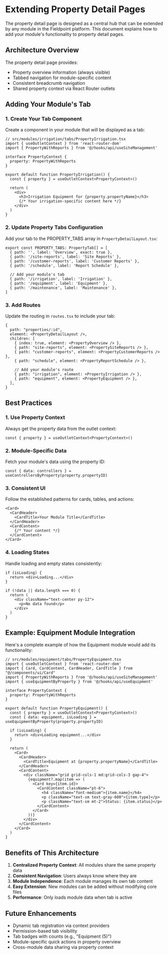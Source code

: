 # Extending Property Detail Pages

The property detail page is designed as a central hub that can be extended by any module in the Fieldpoint platform. This document explains how to add your module's functionality to property detail pages.

## Architecture Overview

The property detail page provides:
- Property overview information (always visible)
- Tabbed navigation for module-specific content
- Consistent breadcrumb navigation
- Shared property context via React Router outlets

## Adding Your Module's Tab

### 1. Create Your Tab Component

Create a component in your module that will be displayed as a tab:

```tsx
// src/modules/irrigation/tabs/PropertyIrrigation.tsx
import { useOutletContext } from 'react-router-dom'
import { PropertyWithReports } from '@/hooks/api/useSiteManagement'

interface PropertyContext {
  property: PropertyWithReports
}

export default function PropertyIrrigation() {
  const { property } = useOutletContext<PropertyContext>()
  
  return (
    <div>
      <h3>Irrigation Equipment for {property.propertyName}</h3>
      {/* Your irrigation-specific content here */}
    </div>
  )
}
```

### 2. Update Property Tabs Configuration

Add your tab to the PROPERTY_TABS array in `PropertyDetailLayout.tsx`:

```tsx
export const PROPERTY_TABS: PropertyTab[] = [
  { path: '', label: 'Overview', exact: true },
  { path: '/site-reports', label: 'Site Reports' },
  { path: '/customer-reports', label: 'Customer Reports' },
  { path: '/schedule', label: 'Report Schedule' },
  
  // Add your module's tab
  { path: '/irrigation', label: 'Irrigation' },
  { path: '/equipment', label: 'Equipment' },
  { path: '/maintenance', label: 'Maintenance' },
]
```

### 3. Add Routes

Update the routing in `routes.tsx` to include your tab:

```tsx
{
  path: "properties/:id",
  element: <PropertyDetailLayout />,
  children: [
    { index: true, element: <PropertyOverview /> },
    { path: "site-reports", element: <PropertySiteReports /> },
    { path: "customer-reports", element: <PropertyCustomerReports /> },
    { path: "schedule", element: <PropertyReportSchedule /> },
    
    // Add your module's route
    { path: "irrigation", element: <PropertyIrrigation /> },
    { path: "equipment", element: <PropertyEquipment /> },
  ],
}
```

## Best Practices

### 1. Use Property Context

Always get the property data from the outlet context:

```tsx
const { property } = useOutletContext<PropertyContext>()
```

### 2. Module-Specific Data

Fetch your module's data using the property ID:

```tsx
const { data: controllers } = useControllersByProperty(property.propertyID)
```

### 3. Consistent UI

Follow the established patterns for cards, tables, and actions:

```tsx
<Card>
  <CardHeader>
    <CardTitle>Your Module Title</CardTitle>
  </CardHeader>
  <CardContent>
    {/* Your content */}
  </CardContent>
</Card>
```

### 4. Loading States

Handle loading and empty states consistently:

```tsx
if (isLoading) {
  return <div>Loading...</div>
}

if (!data || data.length === 0) {
  return (
    <div className="text-center py-12">
      <p>No data found</p>
    </div>
  )
}
```

## Example: Equipment Module Integration

Here's a complete example of how the Equipment module would add its functionality:

```tsx
// src/modules/equipment/tabs/PropertyEquipment.tsx
import { useOutletContext } from 'react-router-dom'
import { Card, CardContent, CardHeader, CardTitle } from "@/components/ui/Card"
import { PropertyWithReports } from '@/hooks/api/useSiteManagement'
import { useEquipmentByProperty } from '@/hooks/api/useEquipment'

interface PropertyContext {
  property: PropertyWithReports
}

export default function PropertyEquipment() {
  const { property } = useOutletContext<PropertyContext>()
  const { data: equipment, isLoading } = useEquipmentByProperty(property.propertyID)
  
  if (isLoading) {
    return <div>Loading equipment...</div>
  }
  
  return (
    <Card>
      <CardHeader>
        <CardTitle>Equipment at {property.propertyName}</CardTitle>
      </CardHeader>
      <CardContent>
        <div className="grid grid-cols-1 md:grid-cols-3 gap-4">
          {equipment?.map(item => (
            <Card key={item.id}>
              <CardContent className="pt-6">
                <h4 className="font-medium">{item.name}</h4>
                <p className="text-sm text-gray-600">{item.type}</p>
                <p className="text-sm mt-2">Status: {item.status}</p>
              </CardContent>
            </Card>
          ))}
        </div>
      </CardContent>
    </Card>
  )
}
```

## Benefits of This Architecture

1. **Centralized Property Context**: All modules share the same property data
2. **Consistent Navigation**: Users always know where they are
3. **Module Independence**: Each module manages its own tab content
4. **Easy Extension**: New modules can be added without modifying core files
5. **Performance**: Only loads module data when tab is active

## Future Enhancements

- Dynamic tab registration via context providers
- Permission-based tab visibility
- Tab badges with counts (e.g., "Equipment (5)")
- Module-specific quick actions in property overview
- Cross-module data sharing via property context